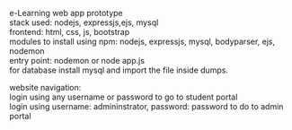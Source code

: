 e-Learning web app prototype <br>
stack used: nodejs, expressjs,ejs, mysql <br>
frontend: html, css, js, bootstrap <br>
modules to install using npm: nodejs, expressjs, mysql, bodyparser, ejs, nodemon <br>
entry point: nodemon or node app.js <br>
for database install mysql and import the file inside dumps. <br>

website navigation: <br>
login using any username or password to go to student portal <br>
login using username: admininstrator, password: password to do to admin portal <br>

